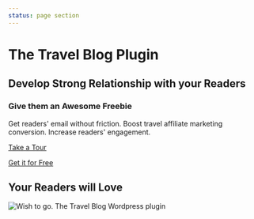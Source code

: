```yaml
---
status: page section
---
```


# The Travel Blog Plugin

<!-- ## Give your Readers an Awesome Freebie 

### Get Their Email to Build Uplifting Connections -->

## Develop Strong Relationship with your Readers

### Give them an Awesome Freebie 

Get readers' email without friction. Boost travel affiliate marketing conversion. Increase readers' engagement.

<!-- 
Share your personal trip itineraries with your readers. Let them bookmark destinations in your posts. Give them a Travel Planner to organize their trips based in your content. -->

[Take a Tour](/travel/)

[Get it for Free](/plans/subscription/backpacker/)

## Your Readers will Love

![Wish to go. The Travel Blog Wordpress plugin](../images/logo.svg)
